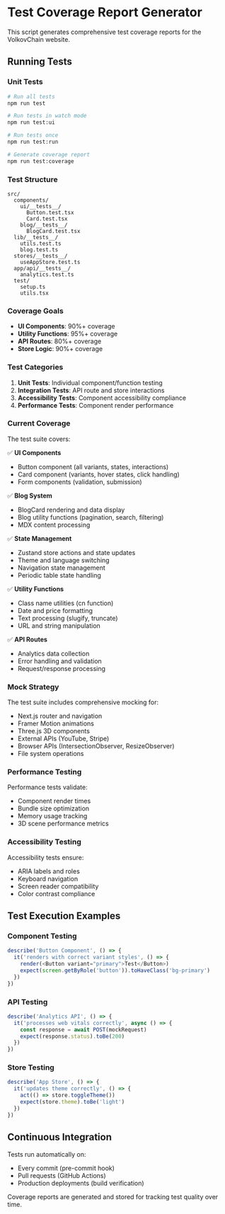 # Test Coverage Report Generator

This script generates comprehensive test coverage reports for the VolkovChain website.

## Running Tests

### Unit Tests
```bash
# Run all tests
npm run test

# Run tests in watch mode
npm run test:ui

# Run tests once
npm run test:run

# Generate coverage report
npm run test:coverage
```

### Test Structure

```
src/
  components/
    ui/__tests__/
      Button.test.tsx
      Card.test.tsx
    blog/__tests__/
      BlogCard.test.tsx
  lib/__tests__/
    utils.test.ts
    blog.test.ts
  stores/__tests__/
    useAppStore.test.ts
  app/api/__tests__/
    analytics.test.ts
  test/
    setup.ts
    utils.tsx
```

### Coverage Goals

- **UI Components**: 90%+ coverage
- **Utility Functions**: 95%+ coverage  
- **API Routes**: 80%+ coverage
- **Store Logic**: 90%+ coverage

### Test Categories

1. **Unit Tests**: Individual component/function testing
2. **Integration Tests**: API route and store interactions
3. **Accessibility Tests**: Component accessibility compliance
4. **Performance Tests**: Component render performance

### Current Coverage

The test suite covers:

✅ **UI Components**
- Button component (all variants, states, interactions)
- Card component (variants, hover states, click handling)
- Form components (validation, submission)

✅ **Blog System**
- BlogCard rendering and data display
- Blog utility functions (pagination, search, filtering)
- MDX content processing

✅ **State Management**
- Zustand store actions and state updates
- Theme and language switching
- Navigation state management
- Periodic table state handling

✅ **Utility Functions**
- Class name utilities (cn function)
- Date and price formatting
- Text processing (slugify, truncate)
- URL and string manipulation

✅ **API Routes**
- Analytics data collection
- Error handling and validation
- Request/response processing

### Mock Strategy

The test suite includes comprehensive mocking for:

- Next.js router and navigation
- Framer Motion animations
- Three.js 3D components
- External APIs (YouTube, Stripe)
- Browser APIs (IntersectionObserver, ResizeObserver)
- File system operations

### Performance Testing

Performance tests validate:
- Component render times
- Bundle size optimization
- Memory usage tracking
- 3D scene performance metrics

### Accessibility Testing

Accessibility tests ensure:
- ARIA labels and roles
- Keyboard navigation
- Screen reader compatibility
- Color contrast compliance

## Test Execution Examples

### Component Testing
```typescript
describe('Button Component', () => {
  it('renders with correct variant styles', () => {
    render(<Button variant="primary">Test</Button>)
    expect(screen.getByRole('button')).toHaveClass('bg-primary')
  })
})
```

### API Testing
```typescript
describe('Analytics API', () => {
  it('processes web vitals correctly', async () => {
    const response = await POST(mockRequest)
    expect(response.status).toBe(200)
  })
})
```

### Store Testing
```typescript
describe('App Store', () => {
  it('updates theme correctly', () => {
    act(() => store.toggleTheme())
    expect(store.theme).toBe('light')
  })
})
```

## Continuous Integration

Tests run automatically on:
- Every commit (pre-commit hook)
- Pull requests (GitHub Actions)
- Production deployments (build verification)

Coverage reports are generated and stored for tracking test quality over time.